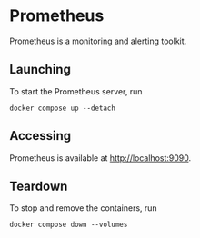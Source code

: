 # Prometheus

Prometheus is a monitoring and alerting toolkit.

## Launching

To start the Prometheus server, run

```shell
docker compose up --detach
```

## Accessing

Prometheus is available at [http://localhost:9090](http://localhost:9090).

## Teardown

To stop and remove the containers, run

```shell
docker compose down --volumes
```

